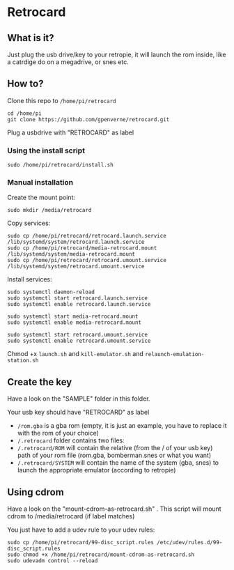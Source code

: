 # Retrocard

## What is it?

Just plug the usb drive/key to your retropie, it will launch the rom inside, like a catrdige do on a megadrive, or snes etc.

## How to?

Clone this repo to ``/home/pi/retrocard``
```shell
cd /home/pi
git clone https://github.com/gpenverne/retrocard.git
```

Plug a usbdrive with "RETROCARD" as label

### Using the install script
```shell
sudo /home/pi/retrocard/install.sh
```

### Manual installation

Create the mount point:

```shell
sudo mkdir /media/retrocard
```

Copy services:

```shell
sudo cp /home/pi/retrocard/retrocard.launch.service /lib/systemd/system/retrocard.launch.service
sudo cp /home/pi/retrocard/media-retrocard.mount /lib/systemd/system/media-retrocard.mount
sudo cp /home/pi/retrocard/retrocard.umount.service /lib/systemd/system/retrocard.umount.service
```

Install services:
```shell
sudo systemctl daemon-reload
sudo systemctl start retrocard.launch.service
sudo systemctl enable retrocard.launch.service  

sudo systemctl start media-retrocard.mount
sudo systemctl enable media-retrocard.mount  

sudo systemctl start retrocard.umount.service
sudo systemctl enable retrocard.umount.service
```

Chmod +x ``launch.sh`` and ``kill-emulator.sh`` and ``relaunch-emulation-station.sh``

## Create the key

Have a look on the "SAMPLE" folder in this folder.

Your usb key should have "RETROCARD" as label

- ``/rom.gba`` is a gba rom (empty, it is just an example, you have to replace it with the rom of your choice)
- ``/.retrocard`` folder contains two files:
- ``/.retrocard/ROM`` will contain the relative (from the / of your usb key) path of your rom file (rom.gba, bomberman.snes or what you want)
- ``/.retrocard/SYSTEM`` will contain the name of the system (gba, snes) to launch the appropriate emulator (according to retropie)


## Using cdrom

Have a look on the "mount-cdrom-as-retrocard.sh" . This script will mount cdrom to /media/retrocard (if label matches)

You just have to add a udev rule to your udev rules:

```shell
sudo cp /home/pi/retrocard/99-disc_script.rules /etc/udev/rules.d/99-disc_script.rules
sudo chmod +x /home/pi/retrocard/mount-cdrom-as-retrocard.sh
sudo udevadm control --reload
```
